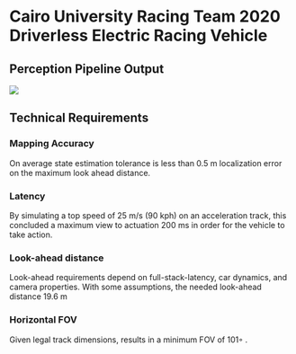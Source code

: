 # Cairo University Racing Team 2020 Driverless Electric Racing Vehicle

## Perception Pipeline Output
![](/Perception/Monocular/outputs/visualization/Perception_Output.gif)

## Technical Requirements
### Mapping Accuracy
On average state estimation tolerance is less than 0.5 m localization error on the maximum look ahead distance.

### Latency
By simulating a top speed of  25 m/s (90 kph) on an acceleration track, this concluded a maximum view to actuation 200 ms in order for the vehicle to take action.

### Look-ahead distance
Look-ahead requirements depend on full-stack-latency, car dynamics, and camera properties. With some assumptions, the needed look-ahead distance 19.6 m

### Horizontal FOV
Given legal track dimensions, results in a minimum FOV of 101◦ .

